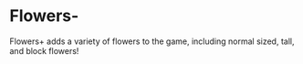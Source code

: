# Flowers-
Flowers+ adds a variety of flowers to the game, including normal sized, tall, and block flowers!

